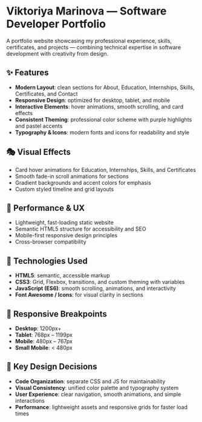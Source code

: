 ﻿# Viktoriya Marinova — Software Developer Portfolio

A portfolio website showcasing my professional experience, skills, certificates, and projects — combining technical expertise in software development with creativity from design.

## ✨ Features
- **Modern Layout**: clean sections for About, Education, Internships, Skills, Certificates, and Contact
- **Responsive Design**: optimized for desktop, tablet, and mobile
- **Interactive Elements**: hover animations, smooth scrolling, and card effects
- **Consistent Theming**: professional color scheme with purple highlights and pastel accents
- **Typography & Icons**: modern fonts and icons for readability and style

## 🎭 Visual Effects
- Card hover animations for Education, Internships, Skills, and Certificates
- Smooth fade-in scroll animations for sections
- Gradient backgrounds and accent colors for emphasis
- Custom styled timeline and grid layouts


## 🚀 Performance & UX
- Lightweight, fast-loading static website
- Semantic HTML5 structure for accessibility and SEO
- Mobile-first responsive design principles
- Cross-browser compatibility


## 🔧 Technologies Used
- **HTML5**: semantic, accessible markup
- **CSS3**: Grid, Flexbox, transitions, and custom theming with variables
- **JavaScript (ES6)**: smooth scrolling, animations, and interactivity
- **Font Awesome / Icons**: for visual clarity in sections

## 📱 Responsive Breakpoints
- **Desktop**: 1200px+
- **Tablet**: 768px – 1199px
- **Mobile**: 480px – 767px
- **Small Mobile**: < 480px

## 🎯 Key Design Decisions
- **Code Organization**: separate CSS and JS for maintainability
- **Visual Consistency**: unified color palette and typography system
- **User Experience**: clear navigation, smooth animations, and simple interactions
- **Performance**: lightweight assets and responsive grids for faster load times

